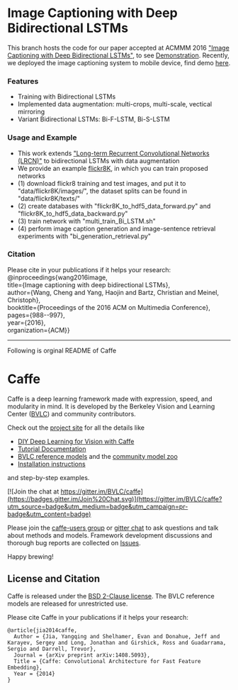# Image Captioning with Deep Bidirectional LSTMs

This branch hosts the code for our paper accepted at ACMMM 2016 ["Image Captioning with Deep Bidirectional LSTMs"](http://arxiv.org/abs/1604.00790), to see [Demonstration](https://youtu.be/a0bh9_2LE24). 
Recently, we deployed the image captioning system to mobile device, find demo [here](https://youtu.be/K9q-6_ogQEM).

### Features 
 - Training with Bidirectional LSTMs
 - Implemented data augmentation: multi-crops, multi-scale, vectical mirroring
 - Variant Bidirectional LSTMs: Bi-F-LSTM, Bi-S-LSTM

### Usage and Example 
 - This work extends ["Long-term Recurrent Convolutional Networks (LRCN)"](http://jeffdonahue.com/lrcn/) to bidirectional LSTMs with data augmentation
 - We provide an example [flickr8K](http://nlp.cs.illinois.edu/HockenmaierGroup/8k-pictures.html), in which you can train proposed networks
 - (1) download flickr8 training and test images, and put it to "data/flickr8K/images/", the dataset splits can be found in "data/flickr8K/texts/"
 - (2) create databases with "flickr8K_to_hdf5_data_forward.py" and "flickr8K_to_hdf5_data_backward.py" 
 - (3) train network with "multi_train_Bi_LSTM.sh"
 - (4) perform image caption generation and image-sentence retrieval experiments with "bi_generation_retrieval.py" 
 
### Citation

Please cite in your publications if it helps your research:  
   @inproceedings{wang2016image,  
   title={Image captioning with deep bidirectional LSTMs},  
   author={Wang, Cheng and Yang, Haojin and Bartz, Christian and Meinel, Christoph},  
   booktitle={Proceedings of the 2016 ACM on Multimedia Conference},  
   pages={988--997},  
   year={2016},  
   organization={ACM}}
   
----
Following is orginal README of Caffe
# Caffe

Caffe is a deep learning framework made with expression, speed, and modularity in mind.
It is developed by the Berkeley Vision and Learning Center ([BVLC](http://bvlc.eecs.berkeley.edu)) and community contributors.

Check out the [project site](http://caffe.berkeleyvision.org) for all the details like

- [DIY Deep Learning for Vision with Caffe](https://docs.google.com/presentation/d/1UeKXVgRvvxg9OUdh_UiC5G71UMscNPlvArsWER41PsU/edit#slide=id.p)
- [Tutorial Documentation](http://caffe.berkeleyvision.org/tutorial/)
- [BVLC reference models](http://caffe.berkeleyvision.org/model_zoo.html) and the [community model zoo](https://github.com/BVLC/caffe/wiki/Model-Zoo)
- [Installation instructions](http://caffe.berkeleyvision.org/installation.html)

and step-by-step examples.

[![Join the chat at https://gitter.im/BVLC/caffe](https://badges.gitter.im/Join%20Chat.svg)](https://gitter.im/BVLC/caffe?utm_source=badge&utm_medium=badge&utm_campaign=pr-badge&utm_content=badge)

Please join the [caffe-users group](https://groups.google.com/forum/#!forum/caffe-users) or [gitter chat](https://gitter.im/BVLC/caffe) to ask questions and talk about methods and models.
Framework development discussions and thorough bug reports are collected on [Issues](https://github.com/BVLC/caffe/issues).

Happy brewing!

## License and Citation

Caffe is released under the [BSD 2-Clause license](https://github.com/BVLC/caffe/blob/master/LICENSE).
The BVLC reference models are released for unrestricted use.

Please cite Caffe in your publications if it helps your research:

    @article{jia2014caffe,
      Author = {Jia, Yangqing and Shelhamer, Evan and Donahue, Jeff and Karayev, Sergey and Long, Jonathan and Girshick, Ross and Guadarrama, Sergio and Darrell, Trevor},
      Journal = {arXiv preprint arXiv:1408.5093},
      Title = {Caffe: Convolutional Architecture for Fast Feature Embedding},
      Year = {2014}
    }
